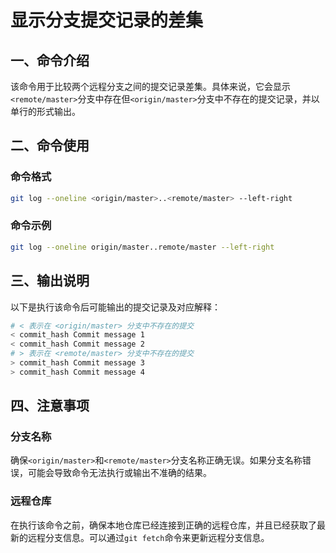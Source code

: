 # 显示分支提交记录的差集

## 一、命令介绍

该命令用于比较两个远程分支之间的提交记录差集。具体来说，它会显示`<remote/master>`分支中存在但`<origin/master>`分支中不存在的提交记录，并以单行的形式输出。

## 二、命令使用

### 命令格式

```bash
git log --oneline <origin/master>..<remote/master> --left-right
```

### 命令示例

```bash
git log --oneline origin/master..remote/master --left-right
```

## 三、输出说明

以下是执行该命令后可能输出的提交记录及对应解释：

```bash
# < 表示在 <origin/master> 分支中不存在的提交
< commit_hash Commit message 1
< commit_hash Commit message 2
# > 表示在 <remote/master> 分支中不存在的提交
> commit_hash Commit message 3
> commit_hash Commit message 4
```

## 四、注意事项

### 分支名称

确保`<origin/master>`和`<remote/master>`分支名称正确无误。如果分支名称错误，可能会导致命令无法执行或输出不准确的结果。

### 远程仓库

在执行该命令之前，确保本地仓库已经连接到正确的远程仓库，并且已经获取了最新的远程分支信息。可以通过`git fetch`命令来更新远程分支信息。